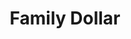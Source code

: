 ---
title: "Family Dollar"
url: /emporia/family-dollar-east-atlantic-street/
shop: variety store
---